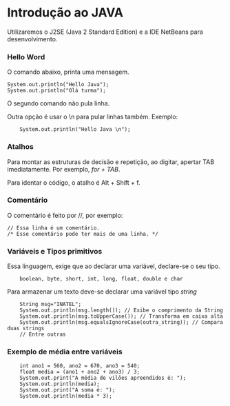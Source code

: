 # Introdução ao JAVA

Utilizaremos o J2SE (Java 2 Standard Edition) e a IDE NetBeans para desenvolvimento. 

### Hello Word 

O comando abaixo, printa uma mensagem. 

    System.out.println("Hello Java");
    System.out.println("Olá turma");
    
O segundo comando não pula linha. 

Outra opção é usar o \n para pular linhas também. Exemplo:

        System.out.println("Hello Java \n");
     
### Atalhos 

Para montar as estruturas de decisão e repetição, ao digitar, apertar TAB imediatamente. Por exemplo, *for + TAB*.

Para identar o código, o atalho é Alt + Shift + f. 

### Comentário

O comentário é feito por //, por exemplo:

    // Essa linha é um comentário. 
    /* Esse comentário pode ter mais de uma linha. */
   
### Variáveis e Tipos primitivos 

Essa linguagem, exige que ao declarar uma variável, declare-se o seu tipo. 

        boolean, byte, short, int, long, float, double e char

Para armazenar um texto deve-se declarar uma variável tipo *string*

        String msg="INATEL";
        System.out.println(msg.length()); // Exibe o comprimento da String
        System.out.println(msg.toUpperCase()); // Transforma em caixa alta
        System.out.println(msg.equalsIgnoreCase(outra_string)); // Compara duas strings
        // Entre outras 
        
### Exemplo de média entre variáveis

        int ano1 = 560, ano2 = 670, ano3 = 540;
        float media = (ano1 + ano2 + ano3) / 3;
        System.out.print("A média de vilões apreendidos é: ");
        System.out.println(media);
        System.out.print("A soma é: ");
        System.out.println(media * 3);

        
